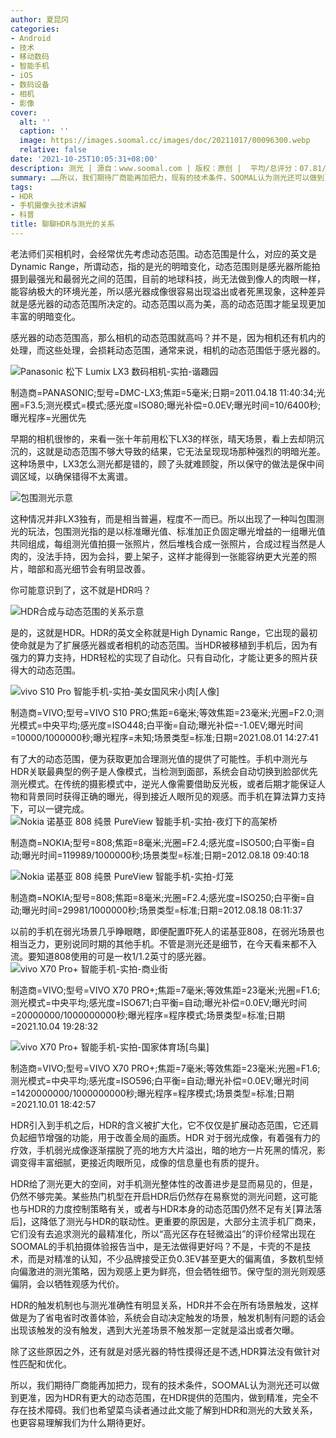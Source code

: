 ```yaml
---
author: 夏昆冈
categories:
- Android
- 技术
- 移动数码
- 智能手机
- iOS
- 数码设备
- 相机
- 影像
cover:
  alt: ''
  caption: ''
  image: https://images.soomal.cc/images/doc/20211017/00096300.webp
  relative: false
date: '2021-10-25T10:05:31+08:00'
description: 测光 | 源自：www.soomal.com | 版权：原创 |  平均/总评分：07.81/203
summary: ……所以，我们期待厂商能再加把力，现有的技术条件，SOOMAL认为测光还可以做到更准，因为HDR有更大的动态范围，在HDR提供的范围内，做到精准，完全不存在技术障碍。我们也希望菜鸟读者通过此文能了解到HDR和测光的大致关系，也更容易理解我们为什么期待更好
tags:
- HDR
- 手机摄像头技术讲解
- 科普
title: 聊聊HDR与测光的关系
---
```


老法师们买相机时，会经常优先考虑动态范围。动态范围是什么，对应的英文是Dynamic Range，所谓动态，指的是光的明暗变化，动态范围则是感光器所能拍摄到最强光和最弱光之间的范围，目前的地球科技，尚无法做到像人的肉眼一样，能容纳极大的环境光差，所以感光器成像很容易出现溢出或者死黑现象，这种差异就是感光器的动态范围所决定的。动态范围以高为美，高的动态范围才能呈现更加丰富的明暗变化。

感光器的动态范围高，那么相机的动态范围就高吗？并不是，因为相机还有机内的处理，而这些处理，会损耗动态范围，通常来说，相机的动态范围低于感光器的。

![Panasonic 松下 Lumix LX3 数码相机-实拍-谐趣园](https://images.soomal.cc/images/doc/20110425/00010455.webp)

制造商=PANASONIC;型号=DMC-LX3;焦距=5毫米;日期=2011.04.18 11:40:34;光圈=F3.5;测光模式=模式;感光度=ISO80;曝光补偿=0.0EV;曝光时间=10/6400秒;曝光程序=光圈优先


早期的相机很惨的，来看一张十年前用松下LX3的样张，晴天场景，看上去却阴沉沉的，这就是动态范围不够大导致的结果，它无法呈现现场那种强烈的明暗光差。这种场景中，LX3怎么测光都是错的，顾了头就难顾腚，所以保守的做法是保中间调区域，以确保错得不太离谱。

![包围测光示意](https://images.soomal.cc/images/doc/20211024/00096397.webp)




这种情况并非LX3独有，而是相当普遍，程度不一而已。所以出现了一种叫包围测光的玩法，包围测光指的是以标准曝光值、标准加正负固定曝光增益的一组曝光值共同组成，每组测光值拍摄一张照片，然后堆栈合成一张照片，合成过程当然是人肉的，没法手持，因为会抖，要上架子，这样才能得到一张能容纳更大光差的照片，暗部和高光细节会有明显改善。

你可能意识到了，这不就是HDR吗？

![HDR合成与动态范围的关系示意](https://images.soomal.cc/images/doc/20211024/00096398.webp)




是的，这就是HDR。HDR的英文全称就是High Dynamic Range，它出现的最初使命就是为了扩展感光器或者相机的动态范围。当HDR被移植到手机后，因为有强力的算力支持，HDR轻松的实现了自动化。只有自动化，才能让更多的照片获得大的动态范围。

![vivo S10 Pro 智能手机-实拍-美女国风宋小肉[人像]](https://images.soomal.cc/images/doc/20210812/00095496.webp)

制造商=VIVO;型号=VIVO S10 PRO;焦距=6毫米;等效焦距=23毫米;光圈=F2.0;测光模式=中央平均;感光度=ISO448;白平衡=自动;曝光补偿=-1.0EV;曝光时间=10000/1000000秒;曝光程序=未知;场景类型=标准;日期=2021.08.01 14:27:41


有了大的动态范围，便为获取更加合理测光值的提供了可能性。手机中测光与HDR关联最典型的例子是人像模式，当检测到面部，系统会自动切换到脸部优先测光模式。在传统的摄影模式中，逆光人像需要借助反光板，或者后期才能保证人物和背景同时获得正确的曝光，得到接近人眼所见的观感。而手机在算法算力支持下，可以一键完成。
![Nokia 诺基亚 808 纯景 PureView 智能手机-实拍-夜灯下的高架桥](https://images.soomal.cc/images/doc/20120822/00022119_01.webp)

制造商=NOKIA;型号=808;焦距=8毫米;光圈=F2.4;感光度=ISO500;白平衡=自动;曝光时间=119989/1000000秒;场景类型=标准;日期=2012.08.18 09:40:18


![Nokia 诺基亚 808 纯景 PureView 智能手机-实拍-灯笼](https://images.soomal.cc/images/doc/20120822/00022118_01.webp)

制造商=NOKIA;型号=808;焦距=8毫米;光圈=F2.4;感光度=ISO250;白平衡=自动;曝光时间=29981/1000000秒;场景类型=标准;日期=2012.08.18 08:11:37


以前的手机在弱光场景几乎睁眼瞎，即便配置吓死人的诺基亚808，在弱光场景也相当乏力，更别说同时期的其他手机。不管是测光还是细节，在今天看来都不入流。要知道808使用的可是一枚1/1.2英寸的感光器。
![vivo X70 Pro+ 智能手机-实拍-商业街](https://images.soomal.cc/images/doc/20211019/00096390_01.webp)

制造商=VIVO;型号=VIVO X70 PRO+;焦距=7毫米;等效焦距=23毫米;光圈=F1.6;测光模式=中央平均;感光度=ISO671;白平衡=自动;曝光补偿=0.0EV;曝光时间=20000000/1000000000秒;曝光程序=程序模式;场景类型=标准;日期=2021.10.04 19:28:32


![vivo X70 Pro+ 智能手机-实拍-国家体育场[鸟巢]](https://images.soomal.cc/images/doc/20211019/00096388_01.webp)

制造商=VIVO;型号=VIVO X70 PRO+;焦距=7毫米;等效焦距=23毫米;光圈=F1.6;测光模式=中央平均;感光度=ISO596;白平衡=自动;曝光补偿=0.0EV;曝光时间=1420000000/1000000000秒;曝光程序=程序模式;场景类型=标准;日期=2021.10.01 18:42:57


HDR引入到手机之后，HDR的含义被扩大化，它不仅仅是扩展动态范围，它还肩负起细节增强的功能，用于改善全局的画质。HDR 对于弱光成像，有着强有力的疗效，手机弱光成像逐渐摆脱了亮的地方大片溢出，暗的地方一片死黑的情况，影调变得丰富细腻，更接近肉眼所见，成像的信息量也有质的提升。

HDR给了测光更大的空间，对手机测光整体性的改善进步是显而易见的，但是，仍然不够完美。某些热门机型在开启HDR后仍然存在易察觉的测光问题，这可能也与HDR的力度控制策略有关，或者与HDR本身的动态范围仍然不足有关[算法落后]，这降低了测光与HDR的联动性。更重要的原因是，大部分主流手机厂商来，它们没有去追求测光的最精准化，所以“高光区存在轻微溢出”的评价经常出现在SOOMAL的手机拍摄体验报告当中，是无法做得更好吗？不是，卡壳的不是技术，而是对精准的认知，不少品牌接受正负0.3EV甚至更大的偏离值，多数机型倾向偏激进的测光策略，因为观感上更为鲜亮，但会牺牲细节。保守型的测光则观感偏阴，会以牺牲观感为代价。

HDR的触发机制也与测光准确性有明显关系，HDR并不会在所有场景触发，这样做是为了省电省时改善体验，系统会自动决定触发的场景，触发机制有问题的话会出现该触发的没有触发，遇到大光差场景不触发那一定就是溢出或者欠曝。

除了这些原因之外，还有就是对感光器的特性摸得还是不透,HDR算法没有做针对性匹配和优化。

所以，我们期待厂商能再加把力，现有的技术条件，SOOMAL认为测光还可以做到更准，因为HDR有更大的动态范围，在HDR提供的范围内，做到精准，完全不存在技术障碍。我们也希望菜鸟读者通过此文能了解到HDR和测光的大致关系，也更容易理解我们为什么期待更好。